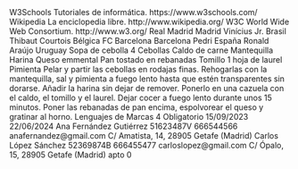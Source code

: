 <!--
Nombre: Sergio Morales
Curso: ASIR1
Fecha: 01/04/2025
Ejercicio: XML Básico 2
-->

<!-- Ejercicio 1: Lista de marcadores de páginas web -->
<marcadores>
    <pagina>
        <nombre>W3Schools</nombre>
        <descripcion>Tutoriales de informática.</descripcion>
        <url>https://www.w3schools.com/</url>
    </pagina>
    <pagina>
        <nombre>Wikipedia</nombre>
        <descripcion>La enciclopedia libre.</descripcion>
        <url>http://www.wikipedia.org/</url>
    </pagina>
    <pagina>
        <nombre>W3C</nombre>
        <descripcion>World Wide Web Consortium.</descripcion>
        <url>http://www.w3.org/</url>
    </pagina>
</marcadores>

<!-- Ejercicio 2: Información sobre equipos de fútbol -->
<equipos>
    <equipo>
        <nombre>Real Madrid</nombre>
        <ciudad>Madrid</ciudad>
        <jugadores>
            <jugador posicion="delantero">
                <nombre>Vinícius Jr.</nombre>
                <nacionalidad>Brasil</nacionalidad>
            </jugador>
            <jugador posicion="portero">
                <nombre>Thibaut Courtois</nombre>
                <nacionalidad>Bélgica</nacionalidad>
            </jugador>
        </jugadores>
    </equipo>
    <equipo>
        <nombre>FC Barcelona</nombre>
        <ciudad>Barcelona</ciudad>
        <jugadores>
            <jugador posicion="medio">
                <nombre>Pedri</nombre>
                <nacionalidad>España</nacionalidad>
            </jugador>
            <jugador posicion="defensa">
                <nombre>Ronald Araújo</nombre>
                <nacionalidad>Uruguay</nacionalidad>
            </jugador>
        </jugadores>
    </equipo>
</equipos>

<!-- Ejercicio 3: Receta de cocina -->
<receta>
    <nombre>Sopa de cebolla</nombre>
    <comensales>4</comensales>
    <ingredientes>
        <ingrediente cantidad="1 kg">Cebollas</ingrediente>
        <ingrediente cantidad="2 litros">Caldo de carne</ingrediente>
        <ingrediente cantidad="100 gr">Mantequilla</ingrediente>
        <ingrediente cantidad="1 cucharada">Harina</ingrediente>
        <ingrediente cantidad="100 gr">Queso emmental</ingrediente>
        <ingrediente>Pan tostado en rebanadas</ingrediente>
        <ingrediente>Tomillo</ingrediente>
        <ingrediente>1 hoja de laurel</ingrediente>
        <ingrediente>Pimienta</ingrediente>
    </ingredientes>
    <proceso>
        <paso>Pelar y partir las cebollas en rodajas finas.</paso>
        <paso>Rehogarlas con la mantequilla, sal y pimienta a fuego lento hasta que estén transparentes sin dorarse.</paso>
        <paso>Añadir la harina sin dejar de remover.</paso>
        <paso>Ponerlo en una cazuela con el caldo, el tomillo y el laurel.</paso>
        <paso>Dejar cocer a fuego lento durante unos 15 minutos.</paso>
        <paso>Poner las rebanadas de pan encima, espolvorear el queso y gratinar al horno.</paso>
    </proceso>
</receta>

<!-- Ejercicio 4: Información de alumnos del módulo de DAW -->
<modulo>
    <nombre>Lenguajes de Marcas</nombre>
    <horas_semanales>4</horas_semanales>
    <caracter>Obligatorio</caracter>
    <fecha_inicio>15/09/2023</fecha_inicio>
    <fecha_fin>22/06/2024</fecha_fin>
    <alumnos>
        <alumno>
            <nombre>Ana Fernández Gutiérrez</nombre>
            <dni>51623487V</dni>
            <telefono>666544566</telefono>
            <email>anafernandez@gmail.com</email>
            <direccion>C/ Amatista, 14, 28905 Getafe (Madrid)</direccion>
        </alumno>
        <alumno>
            <nombre>Carlos López Sánchez</nombre>
            <dni>52369874B</dni>
            <telefono>666455477</telefono>
            <email>carloslopez@gmail.com</email>
            <direccion>C/ Ópalo, 15, 28905 Getafe (Madrid)</direccion>
            <nota>apto</nota>
            <faltas_asistencia>0</faltas_asistencia>
        </alumno>
    </alumnos>
</modulo>

